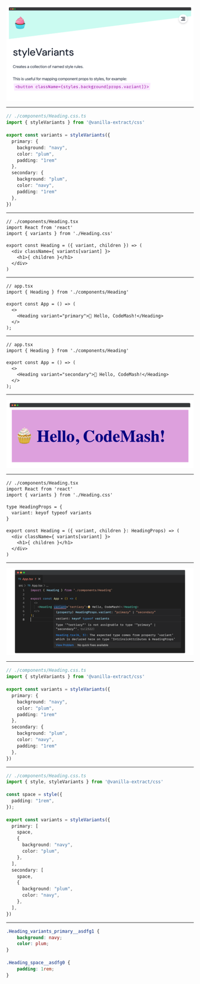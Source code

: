 
<img src="/assets/ve-stylevariants.png"/>

<!-- So, with just those 2 functions, you can do most things you could with css-modules or any other tooling. So now we'll see where vanilla-extract starts to really shine.

Let's look at this styleVariants function, which creates a collection of named style rules.

This is really helpful is you want to change a set of styles based on a single prop.
 -->

---

```ts {1|2|4|5-9|10-14|all}
// ./components/Heading.css.ts
import { styleVariants } from '@vanilla-extract/css'

export const variants = styleVariants({
  primary: {
    background: "navy",
    color: "plum",
    padding: "1rem"
  },
  secondary: {
    background: "plum",
    color: "navy",
    padding: "1rem"
  },
})
```

<!-- Back in my Heading.css.ts file

click

import styleVariants instead of style

click

export const variants assigned to result of styleVariant function

click

supply a couple named objects - primary which will be an object representative of our base CSS

click

then I'll supply a secondary named object which will supply the inverse background and color colors.

click

I can keep supplying named objects for any number of variants
-->

---

```tsx {3|5|6}
// ./components/Heading.tsx
import React from 'react'
import { variants } from './Heading.css'

export const Heading = ({ variant, children }) => (
  <div className={ variants[variant] }>
    <h1>{ children }</h1>
  </div>
)
```

<!-- I can then import my variants in my heading component

click

expose a variant prop on my component

click

and use that prop to key which of my variants was requested by the parent component -->

---

```tsx {all|6}
// app.tsx
import { Heading } from './components/Heading'

export const App = () => (
  <>
    <Heading variant="primary">🧁 Hello, CodeMash!</Heading>
  </>
);
```

<!-- So if I go into my app component

click

and supply primary to the variant prop I'll get our base set of styles -->

---

```tsx {6}
// app.tsx
import { Heading } from './components/Heading'

export const App = () => (
  <>
    <Heading variant="secondary">🧁 Hello, CodeMash!</Heading>
  </>
);
```

<!-- If I supply secondary to the variant prop... -->

---

<img src="/assets/header-component-example-variant.png" />

<!-- I'll get the inverse styles I supplied my styleVariants secondary object -->

---

```tsx {5-9}
// ./components/Heading.tsx
import React from 'react'
import { variants } from './Heading.css'

type HeadingProps = {
  variant: keyof typeof variants
}

export const Heading = ({ variant, children }: HeadingProps) => (
  <div className={ variants[variant] }>
    <h1>{ children }</h1>
  </div>
)
```

<!-- What's really cool, is that since I defined this all in TS, I can type my heading component's variant prop using keyof typeof variants

assign that type to my heading component props -->

---

<img src="/assets/ve-ts-error-variant.png" />

<!-- Then if I misspell any of the variants or try to supply a variant that doesn't exist, I'll get that TS feedback telling my I can only use primary or secondary.

Likewise, if I were to end up adding a tertiary key to my styleVariants object, the type of this variant prop on my Heading component would stay up to date, without having to go make that update in the Heading

It would just become automatically available on the parent component -->

---

```ts {8,13}
// ./components/Heading.css.ts
import { styleVariants } from '@vanilla-extract/css'

export const variants = styleVariants({
  primary: {
    background: "navy",
    color: "plum",
    padding: "1rem"
  },
  secondary: {
    background: "plum",
    color: "navy",
    padding: "1rem"
  },
})
```

<!--
I'm not a huge fan that we applied the same padding to each variant

We can abstract that to its own class and compose it together in our variants.
-->

---

```ts {2|4-6|9-15|9-22|12-13,19-20}
// ./components/Heading.css.ts
import { style, styleVariants } from '@vanilla-extract/css'

const space = style({
  padding: "1rem",
});

export const variants = styleVariants({
  primary: [
    space,
    {
      background: "navy",
      color: "plum",
    },
  ],
  secondary: [
    space,
    {
      background: "plum",
      color: "navy",
    },
  ],
})
```

<!-- So if we import style from vanilla extract

click

use it to define a space class with our padding

click

then instead of having our primary key being just an object of the styles we want,
it'll be an array that composes together that space class that we're getting from the style function as well as the class from the object represeting the primary styles we want

click

We can do that for our secondary key as well

click

now we see that the only properties in our variants are those that actually contain differing styles
 -->

---

```css
.Heading_variants_primary__asdfg1 {
    background: navy;
    color: plum;
}

.Heading_space__asdfg0 {
    padding: 1rem;
}
```
<!-- 
This is the CSS that will return for the primary variant of my header component. 

you can see I have one class for my background and color properties and another class for my padding

so you can infer that the styleVariants function is actually returning one class for every item in my primary array instead of duplicating the CSS from the space class our style function created. -->